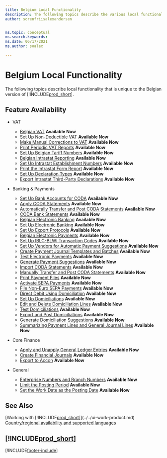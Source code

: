 ```yaml
---
title: Belgium Local Functionality
description: The following topics describe the various local functionality in the Belgian version of Business Central.
author: sorenfriisalexandersen


ms.topic: conceptual
ms.search.keywords:
ms.date: 06/17/2021
ms.author: soalex

---
```

# Belgium Local Functionality

The following topics describe local functionality that is unique to the Belgian version of [!INCLUDE[prod_short](../../includes/prod_short.md)].  

## Feature Availability

* VAT
    * [Belgian VAT](belgian-vat.md) **Available Now**
    * [Set Up Non-Deductible VAT](how-to-set-up-non-deductible-vat.md) **Available Now**
    * [Make Manual Corrections to VAT](how-to-make-manual-corrections-to-vat.md) **Available Now**
    * [Print Periodic VAT Reports](how-to-print-periodic-vat-reports.md) **Available Now**
    * [Set Up Belgian Tariff Numbers](how-to-set-up-belgian-tariff-numbers.md) **Available Now**
    * [Belgian Intrastat Reporting](belgian-intrastat-reporting.md) **Available Now**
    * [Set Up Intrastat Establishment Numbers](how-to-set-up-intrastat-establishment-numbers.md) **Available Now**    
    * [Print the Intrastat Form Report](how-to-print-the-intrastat-form-report.md) **Available Now**
    * [Set Up Declaration Types](how-to-set-up-declaration-types.md) **Available Now**
    * [Export Intrastat Third-Party Declarations](how-to-export-intrastat-third-party-declararations.md) **Available Now**

* Banking & Payments
    * [Set Up Bank Accounts for CODA](how-to-set-up-bank-accounts-for-coda.md) **Available Now**
    * [Apply CODA Statements](how-to-apply-coda-statements.md) **Available Now**
    * [Automatically Transfer and Post CODA Statements](how-to-automatically-transfer-and-post-coda-statements.md) **Available Now**
    * [CODA Bank Statements](coda-bank-statements.md) **Available Now**
    * [Belgian Electronic Banking](belgian-electronic-banking.md) **Available Now**
    * [Set Up Electronic Banking](how-to-set-up-electronic-banking.md) **Available Now**
    * [Set Up Export Protocols](how-to-set-up-export-protocols.md) **Available Now**
    * [Belgian Electronic Payments](belgian-electronic-payments.md) **Available Now**
    * [Set Up IBLC-BLWI Transaction Codes](how-to-set-up-iblc-blwi-transaction-codes.md) **Available Now**
    * [Set Up Vendors for Automatic Payment Suggestions](how-to-set-up-vendors-for-automatic-payment-suggestions.md) **Available Now**
    * [Create Payment Journal Templates and Batches](how-to-create-payment-journal-templates-and-batches.md) **Available Now**
    * [Test Electronic Payments](how-to-test-electronic-payments.md) **Available Now**
    * [Generate Payment Suggestions](how-to-generate-payment-suggestions.md) **Available Now**
    * [Import CODA Statements](how-to-import-coda-statements.md) **Available Now**
    * [Manually Transfer and Post CODA Statements](how-to-manually-transfer-and-post-coda-statements.md) **Available Now**
    * [Print Payment Files](how-to-print-payment-files.md) **Available Now**
    * [Activate SEPA Payments](/dynamics365/business-central/LocalFunctionality/Belgium/belgian-electronic-payments) **Available Now**
    * [File Non-Euro SEPA Payments](/dynamics365/business-central/LocalFunctionality/Belgium/belgian-electronic-payments) **Available Now**
    * [Direct Debit Using Domiciliation](direct-debit-using-domiciliation.md) **Available Now**
    * [Set Up Domiciliations](/dynamics365/business-central/LocalFunctionality/Belgium/direct-debit-using-domiciliation) **Available Now**
    * [Edit and Delete Domiciliation Lines](/dynamics365/business-central/LocalFunctionality/Belgium/direct-debit-using-domiciliation) **Available Now**
    * [Test Domiciliations](/dynamics365/business-central/LocalFunctionality/Belgium/direct-debit-using-domiciliation) **Available Now**
    * [Export and Post Domiciliations](/dynamics365/business-central/LocalFunctionality/Belgium/direct-debit-using-domiciliation) **Available Now**
    * [Generate Domiciliation Suggestions](/dynamics365/business-central/LocalFunctionality/Belgium/direct-debit-using-domiciliation) **Available Now**
    * [Summarizing Payment Lines and General Journal Lines](summarizing-payment-lines-and-general-journal-lines.md) **Available Now**
    
* Core Finance
    * [Apply and Unapply General Ledger Entries](how-to-apply-and-unapply-general-ledger-entries.md) **Available Now**
    * [Create Financial Journals](how-to-create-financial-journals.md) **Available Now**
    * [Export to Accon](how-to-export-to-accon.md) **Available Now**

* General
    * [Enterprise Numbers and Branch Numbers](enterprise-numbers-and-branch-numbers.md) **Available Now**
    * [Limit the Posting Period](how-to-limit-the-posting-period.md) **Available Now**
    * [Set the Work Date as the Posting Date](how-to-set-the-work-date-as-the-posting-date.md) **Available Now**

## See Also

[Working with [!INCLUDE[prod_short](../../includes/prod_short.md)]](../../ui-work-product.md)  
[Country/regional availability and supported languages](/dynamics365/business-central/dev-itpro/compliance/apptest-countries-and-translations)  

## [!INCLUDE[prod_short](../../includes/free_trial_md.md)]  


[!INCLUDE[footer-include](../../includes/footer-banner.md)]